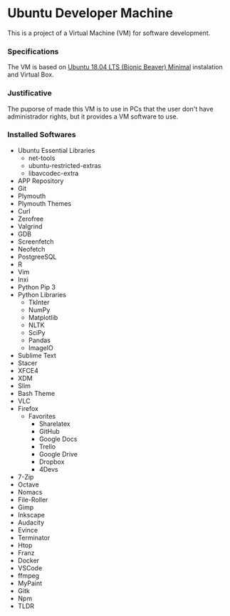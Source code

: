 # Ubuntu Developer Machine
This is a project of a Virtual Machine (VM) for software development.

### Specifications
The VM is based on [Ubuntu 18.04 LTS (Bionic Beaver) Minimal](http://archive.ubuntu.com/ubuntu/dists/bionic/main/installer-amd64/current/images/netboot/mini.iso) instalation and Virtual Box. 

### Justificative
The puporse of made this VM is to use in PCs that the user don't have administrador rights, but it provides a VM software to use.

### Installed Softwares
- Ubuntu Essential Libraries
  - net-tools
  - ubuntu-restricted-extras
  - libavcodec-extra
- APP Repository
- Git
- Plymouth
- Plymouth Themes
- Curl
- Zerofree
- Valgrind
- GDB
- Screenfetch
- Neofetch
- PostgreeSQL
- R
- Vim
- Inxi
- Python Pip 3
- Python Libraries
  - TkInter
  - NumPy
  - Matplotlib
  - NLTK
  - SciPy
  - Pandas
  - ImageIO
- Sublime Text
- Stacer
- XFCE4
- XDM
- Slim
- Bash Theme
- VLC
- Firefox
  - Favorites
    - Sharelatex
    - GitHub
    - Google Docs
    - Trello
    - Google Drive
    - Dropbox
    - 4Devs
- 7-Zip
- Octave
- Nomacs
- File-Roller
- Gimp
- Inkscape
- Audacity
- Evince
- Terminator
- Htop
- Franz
- Docker 
- VSCode 
- ffmpeg
- MyPaint
- Gitk
- Npm
- TLDR

